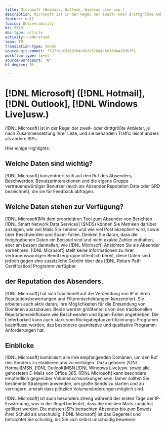 ```yaml
---
title: Microsoft (Hotmail, Outlook, Windows Live usw.)
description: Microsoft ist in der Regel der zweit- oder drittgrößte Anbieter, je nach Zusammensetzung Ihrer Liste, und sie verarbeiten Traffic leicht anders als andere ISPs.
feature: null
topics: Deliverability
kt: 5319
doc-type: article
activity: understand
team: TM
translation-type: tm+mt
source-git-commit: f797faaf9189f64eb6fc57b84c5e38d4418d5f51
workflow-type: tm+mt
source-wordcount: '0'
ht-degree: 0%

---
```



# [!DNL Microsoft] ([!DNL Hotmail], [!DNL Outlook], [!DNL Windows Live]usw.)

[!DNL Microsoft] ist in der Regel der zweit- oder drittgrößte Anbieter, je nach Zusammensetzung Ihrer Liste, und sie behandeln Traffic leicht anders als andere ISPs.

Hier einige Highlights:

## Welche Daten sind wichtig?

[!DNL Microsoft] konzentriert sich auf den Ruf des Absenders, Beschwerden, Benutzerinteraktionen und die eigene Gruppe vertrauenswürdiger Benutzer (auch als Absender Reputation Data oder SRD bezeichnet), die sie für Feedback abfragen.

## Welche Daten stehen zur Verfügung?

[!DNL Microsoft]Mit dem proprietären Tool zum Absender von Berichten [!DNL Smart Network Data Services] (SNDS) können Sie Metriken darüber anzeigen, wie viel Mails Sie senden und wie viel Post akzeptiert wird, sowie über Beschwerden und Spam-Fallen. Denken Sie daran, dass die freigegebenen Daten ein Beispiel sind und nicht exakte Zahlen enthalten, aber am besten darstellen, wie [!DNL Microsoft] Ansichten Sie als Absender vornehmen. [!DNL Microsoft] stellt keine Informationen zu ihrer vertrauenswürdigen Benutzergruppe öffentlich bereit, diese Daten sind jedoch gegen eine zusätzliche Gebühr über das [!DNL Return Path Certification] Programm verfügbar.

## der Reputation des Absenders.

[!DNL Microsoft] hat sich traditionell auf die Versendung von IP in ihren Reputationsbewertungen und Filterentscheidungen konzentriert. Sie arbeiten auch aktiv daran, ihre Möglichkeiten für die Entsendung von Domänen auszubauen. Beide werden größtenteils von den traditionellen Reputationseinflüssen wie Beschwerden und Spam-Fallen angetrieben. Die Lieferbarkeit kann auch stark vom Rückgabepfadzertifizierungs-Programm beeinflusst werden, das besondere quantitative und qualitative Programm-Anforderungen hat.

## Einblicke

[!DNL Microsoft] kombiniert alle ihre empfangenden Domänen, um den Ruf des Senders zu etablieren und zu verfolgen. Dazu gehören [!DNL Hotmail]MSN, [!DNL Outlook]MSN [!DNL Windows Live]usw. sowie alle gehosteten E-Mails von Office 365. [!DNL Microsoft] kann besonders empfindlich gegenüber Volumenschwankungen sein. Daher sollten Sie bestimmte Strategien anwenden, um große Sends zu starten und zu verringern, anstatt dass plötzlich Volumenänderungen möglich sind.

[!DNL Microsoft] ist auch besonders streng während der ersten Tage der IP-Erwärmung, was in der Regel bedeutet, dass die meisten Mails zunächst gefiltert werden. Die meisten ISPs betrachten Absender bis zum Beweis ihrer Schuld als unschuldig. [!DNL Microsoft] ist das Gegenteil und betrachtet Sie schuldig, bis Sie sich selbst unschuldig beweisen.
